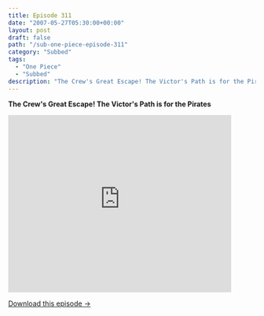 ```yaml
---
title: Episode 311
date: "2007-05-27T05:30:00+00:00"
layout: post
draft: false
path: "/sub-one-piece-episode-311"
category: "Subbed"
tags:
  - "One Piece"
  - "Subbed"
description: "The Crew's Great Escape! The Victor's Path is for the Pirates"
---
```


**The Crew's Great Escape! The Victor's Path is for the Pirates**

<iframe width="640" height="360" src="https://www.rapidvideo.com/e/FXQI0LICES" frameborder="0" marginwidth=0 marginheight=0 scrolling=no allowfullscreen style="max-width:90%;"></iframe>

<a href="http://ouo.io/qs/eCodkFEQ?s=https://www.rapidvideo.com/d/FXQI0LICES" class="styled_a">Download this episode →</a>

